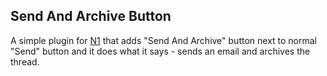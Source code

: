 
## Send And Archive Button

A simple plugin for [N1](https://nylas.com/N1/) that adds "Send And Archive" button next to normal "Send" button and it does what it says - sends an email and archives the thread.